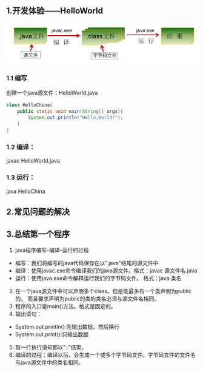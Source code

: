 ## 1.开发体验——HelloWorld
![img.png](image/img_2.png)
### 1.1 编写
创建一个java源文件：HelloWorld.java
```java
class HelloChina{
	public static void main(String[] args){
		System.out.println("Hello,World!");
	}
}
```

### 1.2 编译：
javac HelloWorld.java
### 1.3 运行：
java HelloChina
## 2.常见问题的解决
## 3.总结第一个程序
1. java程序编写-编译-运行的过程
* 编写：我们将编写的java代码保存在以".java"结尾的源文件中
* 编译：使用javac.exe命令编译我们的java源文件。格式：javac 源文件名.java
* 运行：使用java.exe命令解释运行我们的字节码文件。 格式：java 类名
2. 在一个java源文件中可以声明多个class。但是能最多有一个类声明为public的。
而且要求声明为public的类的类名必须与源文件名相同。
3. 程序的入口是main()方法。格式是固定的。
4. 输出语句：
* System.out.println():先输出数据，然后换行
* System.out.print():只输出数据
5. 每一行执行语句都以"`;`"结束。
6. 编译的过程：编译以后，会生成一个或多个字节码文件。字节码文件的文件名与java源文件中的类名相同。








